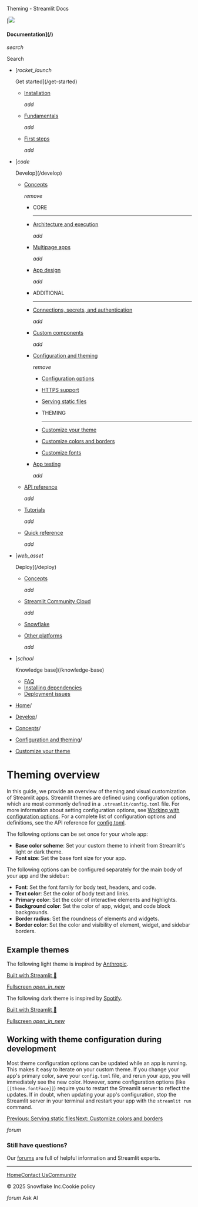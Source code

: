 ﻿Theming - Streamlit Docs

[![](/logo.svg)

#### Documentation](/)

*search*

Search

* [*rocket\_launch*

  Get started](/get-started)
  + [Installation](/get-started/installation)

    *add*
  + [Fundamentals](/get-started/fundamentals)

    *add*
  + [First steps](/get-started/tutorials)

    *add*
* [*code*

  Develop](/develop)
  + [Concepts](/develop/concepts)

    *remove*

    - CORE

      ---
    - [Architecture and execution](/develop/concepts/architecture)

      *add*
    - [Multipage apps](/develop/concepts/multipage-apps)

      *add*
    - [App design](/develop/concepts/design)

      *add*
    - ADDITIONAL

      ---
    - [Connections, secrets, and authentication](/develop/concepts/connections)

      *add*
    - [Custom components](/develop/concepts/custom-components)

      *add*
    - [Configuration and theming](/develop/concepts/configuration)

      *remove*

      * [Configuration options](/develop/concepts/configuration/options)
      * [HTTPS support](/develop/concepts/configuration/https-support)
      * [Serving static files](/develop/concepts/configuration/serving-static-files)
      * THEMING

        ---
      * [Customize your theme](/develop/concepts/configuration/theming)
      * [Customize colors and borders](/develop/concepts/configuration/theming-customize-colors-and-borders)
      * [Customize fonts](/develop/concepts/configuration/theming-customize-fonts)
    - [App testing](/develop/concepts/app-testing)

      *add*
  + [API reference](/develop/api-reference)

    *add*
  + [Tutorials](/develop/tutorials)

    *add*
  + [Quick reference](/develop/quick-reference)

    *add*
* [*web\_asset*

  Deploy](/deploy)
  + [Concepts](/deploy/concepts)

    *add*
  + [Streamlit Community Cloud](/deploy/streamlit-community-cloud)

    *add*
  + [Snowflake](/deploy/snowflake)
  + [Other platforms](/deploy/tutorials)

    *add*
* [*school*

  Knowledge base](/knowledge-base)
  + [FAQ](/knowledge-base/using-streamlit)
  + [Installing dependencies](/knowledge-base/dependencies)
  + [Deployment issues](/knowledge-base/deploy)

* [Home](/)/
* [Develop](/develop)/
* [Concepts](/develop/concepts)/
* [Configuration and theming](/develop/concepts/configuration)/
* [Customize your theme](/develop/concepts/configuration/theming)

Theming overview
================

In this guide, we provide an overview of theming and visual customization of Streamlit apps. Streamlit themes are defined using configuration options, which are most commonly defined in a `.streamlit/config.toml` file. For more information about setting configuration options, see [Working with configuration options](/develop/concepts/configuration/options). For a complete list of configuration options and definitions, see the API reference for [config.toml](/develop/api-reference/configuration/config.toml#theme).

The following options can be set once for your whole app:

* **Base color scheme**: Set your custom theme to inherit from Streamlit's light or dark theme.
* **Font size**: Set the base font size for your app.

The following options can be configured separately for the main body of your app and the sidebar:

* **Font**: Set the font family for body text, headers, and code.
* **Text color**: Set the color of body text and links.
* **Primary color**: Set the color of interactive elements and highlights.
* **Background color**: Set the color of app, widget, and code block backgrounds.
* **Border radius**: Set the roundness of elements and widgets.
* **Border color**: Set the color and visibility of element, widget, and sidebar borders.

Example themes
--------------

The following light theme is inspired by [Anthropic](https://docs.anthropic.com/en/home).

[Built with Streamlit 🎈](https://streamlit.io)

[Fullscreen *open\_in\_new*](https://doc-theming-overview-anthropic-light-inspired.streamlit.app/?utm_medium=oembed)

The following dark theme is inspired by [Spotify](https://open.spotify.com/).

[Built with Streamlit 🎈](https://streamlit.io)

[Fullscreen *open\_in\_new*](https://doc-theming-overview-spotify-inspired.streamlit.app/?utm_medium=oembed)

Working with theme configuration during development
---------------------------------------------------

Most theme configuration options can be updated while an app is running. This makes it easy to iterate on your custom theme. If you change your app's primary color, save your `config.toml` file, and rerun your app, you will immediately see the new color. However, some configuration options (like `[[theme.fontFace]]`) require you to restart the Streamlit server to reflect the updates. If in doubt, when updating your app's configuration, stop the Streamlit server in your terminal and restart your app with the `streamlit run` command.

[Previous: Serving static files](/develop/concepts/configuration/serving-static-files)[Next: Customize colors and borders](/develop/concepts/configuration/theming-customize-colors-and-borders)

*forum*

### Still have questions?

Our [forums](https://discuss.streamlit.io) are full of helpful information and Streamlit experts.

---

[Home](/)[Contact Us](mailto:hello@streamlit.io?subject=Contact%20from%20documentation%20)[Community](https://discuss.streamlit.io)

© 2025 Snowflake Inc.Cookie policy

*forum* Ask AI
